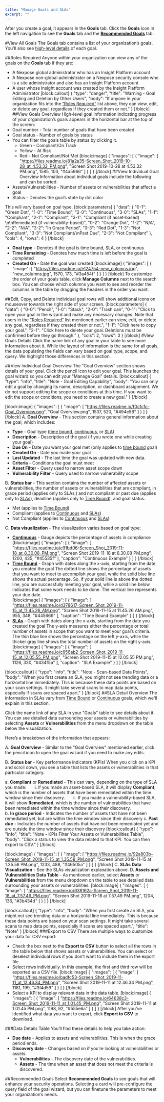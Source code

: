 ```yaml
---
title: "Manage Goals and SLAs"
excerpt: ""
---
```

After you create a goal, it appears in the **Goals** tab. Click the **Goals** icon in the left navigation to see the **Goals** tab and the [**Recommended Goals**](#section-recommended-goals) tab.  

#View All Goals
The Goals tab contains a list of your organization’s goals. You’ll also see [high-level details](#section-goals-overview) of each goal.   

##Roles Required
Anyone within your organization can view any of the goals on the **Goals** tab if they are: 
* A Nexpose global administrator who has an Insight Platform account
* A Nexpose non-global administrator on a Nexpose security console who is a site administrator and also has an Insight Platform account
* A user whose Insight account was created by the Insight Platform Administrator 
[block:callout]
{
  "type": "danger",
  "title": "Warning - Goal Editing and Deletion by Other Users",
  "body": "If anyone in your organization fits into the [“Roles Required”](#section-roles-required) list above, they can view, edit, or delete any goal, regardless if they created them or not."
}
[/block]
##View Goals Overview
High-level goal information indicating progress of your organization’s goals appears in the horizontal bar at the top of the screen: 
* Goal number - Total number of goals that have been created 
* Goal status - Number of goals by status
* You can filter the goals table by status by clicking it.
   * Green - Compliant/On Track
   * Yellow - At Risk
   * Red - Not Compliant/Not Met
[block:image]
{
  "images": [
    {
      "image": [
        "https://files.readme.io/81a2a35-Screen_Shot_2019-10-28_at_4.53.32_PM.png",
        "Screen Shot 2019-10-28 at 4.53.32 PM.png",
        1585,
        103,
        "#4a5966"
      ]
    }
  ]
}
[/block]
##View Individual Goal Overview
Information about individual goals include the following and can be sorted: 
* Assets/Vulnerabilities - Number of assets or vulnerabilities that affect a goal
* Status - Denotes the goal’s state by dot color 

This will vary based on goal type. 
[block:parameters]
{
  "data": {
    "0-1": "Green Dot",
    "1-0": "Time Bound",
    "2-0": "Continuous",
    "3-0": "SLAs",
    "1-1": "Compliant",
    "2-1": "Compliant",
    "3-1": "Compliant (if asset-based) \n\nRemediated (if vulnerability-based)",
    "0-2": "Orange Dot",
    "1-2": "N/A",
    "2-2": "N/A",
    "3-2": "In Grace Period",
    "0-3": "Red Dot",
    "1-3": "Not Compliant",
    "3-3": "Not Compliant/\nPast Due",
    "2-3": "Not Compliant"
  },
  "cols": 4,
  "rows": 4
}
[/block]
* **Goal type** - Denotes if the goal is time bound, SLA, or continuous 
* **Time Remaining** - Denotes how much time is left before the goal is completed 
* **Created On** - Date the goal was created
[block:image]
{
  "images": [
    {
      "image": [
        "https://files.readme.io/e124754-new_columns.jpg",
        "new_columns.jpg",
        1570,
        173,
        "#3a454f"
      ]
    }
  ]
}
[/block]
To customize the order of your goals table, click **Manage Columns** next to the search box. You can choose which columns you want to see and reorder the columns in the table by dragging the headers in the order you want. 

##Edit, Copy, and Delete
Individual goal rows will show additional icons on mouseover towards the right side of your screen.
[block:parameters]
{
  "data": {
    "0-0": "Pencil",
    "1-0": "Stack",
    "2-0": "Trash can",
    "0-1": "Click to open your goal in the wizard and make any necessary changes. Note that users in the [“Roles Required”](#section-roles-required) list mentioned earlier can view, edit, or delete any goal, regardless if they created them or not.",
    "1-1": "Click here to copy your goal.",
    "2-1": "Click here to delete your goal. Deletions must be confirmed before they go through."
  },
  "cols": 2,
  "rows": 3
}
[/block]
#View Goals Details
Click the name link of any goal in your table to see more information about it. While the layout of information is the same for all goals, the data populating the fields can vary based on goal type, scope, and query. We highlight those differences in this section. 

##View Individual Goal Overview
The “Goal Overview” section shows details of your goal. Click the pencil icon to edit your goal. This launches the goal wizard so you can edit your "Manage Goal" details.
[block:callout]
{
  "type": "info",
  "title": "Note - Goal Editing Capability",
  "body": "You can only edit a goal by changing its name, description, or dashboard assignment. We do not support editing the scope or conditions at this time. If you want to edit the scope or conditions, you need to create a new goal."
}
[/block]

[block:image]
{
  "images": [
    {
      "image": [
        "https://files.readme.io/f0c1c1c-Goal_Overview.png",
        "Goal Overview.png",
        1537,
        520,
        "#494e58"
      ]
    }
  ]
}
[/block]
A. **Goal Overview** - This section contains general information about the goal, which includes: 
* **Type** - Goal type ([time bound](doc:goals-and-slas#section-time-bound-goals), [continuous](doc:goals-and-slas#section-continuous-goals), or [SLA](doc:goals-and-slas#section-slas))
* **Description** - Description of the goal (if you wrote one while creating your goal)
* **Due On** - Date you want your goal met (only applies to [time bound](doc:goals-and-slas#section-time-bound-goals) goal) 
* **Created On** - Date you made your goal 
* **Last Updated** - The last time the goal was updated with new data.
* **Criteria** - Conditions the goal must meet
* **Asset Filter** - Query used to narrow asset scope down
* **Vulnerability Filter** - Query used to narrow vulnerability scope

B. **Status bar** - This section contains the number of affected assets or vulnerabilities, the number of assets or vulnerabilities that are compliant, in grace period (applies only to SLAs,) and not compliant or past due (applies only to [SLAs](doc:goals-and-slas#section-slas)), deadline (applies only to [Time Bound](doc:goals-and-slas#section-time-bound-goals)), and goal status. 
* Met (applies to [Time Bound](doc:goals-and-slas#section-time-bound-goals))
* Compliant (applies to [Continuous](doc:goals-and-slas#section-continuous-goals) and [SLAs](doc:goals-and-slas##section-slas))
* Not Compliant (applies to [Continuous](doc:goals-and-slas#section-continuous-goals) and [SLAs](doc:goals-and-slas##section-slas))

C. **Data visualization** - The visualization varies based on goal type: 

* **[Continuous](doc:goals-and-slas#section-continuous-goals)** - Gauge depicts the percentage of assets in compliance 
[block:image]
{
  "images": [
    {
      "image": [
        "https://files.readme.io/e91bd06-Screen_Shot_2019-11-18_at_8.30.08_PM.png",
        "Screen Shot 2019-11-18 at 8.30.08 PM.png",
        1200,
        435,
        "#45535f"
      ],
      "caption": "Continuous Example"
    }
  ]
}
[/block]
* **[Time Bound](doc:goals-and-slas#section-time-bound-goals)** - Graph with dates along the x-axis, starting from the date you created the goal 
The dotted line shows the percentage of assets that you want to meet to accomplish your goal, while the solid blue line shows the actual percentage. So, if your solid line is above the dotted line, you are successfully meeting your goal, while a solid line below indicates that some work needs to be done. The vertical line represents your due date.   
[block:image]
{
  "images": [
    {
      "image": [
        "https://files.readme.io/d378617-Screen_Shot_2019-11-15_at_11.45.26_AM.png",
        "Screen Shot 2019-11-15 at 11.45.26 AM.png",
        955,
        348,
        "#445669"
      ],
      "caption": "Time Bound Example"
    }
  ]
}
[/block]
* **[SLAs](doc:goals-and-slas#section-slas)** -  Graph with dates along the x-axis, starting from the date you created the goal 
The y-axis measures either the percentage or total number of assets in scope that you want to meet your goal’s criteria. The thin blue line shows the percentage on the left y-axis, while the thicker gray line shows the total number of assets on the right y-axis.
[block:image]
{
  "images": [
    {
      "image": [
        "https://files.readme.io/c656ab2-Screen_Shot_2019-11-15_at_12.05.55_PM.png",
        "Screen Shot 2019-11-15 at 12.05.55 PM.png",
        1126,
        330,
        "#434f5a"
      ],
      "caption": "SLA Example"
    }
  ]
}
[/block]

[block:callout]
{
  "type": "info",
  "title": "Note - Scan-based Data Points",
  "body": "When you first create an SLA, you might not see trending data or a horizontal line immediately. This is because these data points are based on your scan settings. It might take several scans to map data points, especially if scans are spaced apart."
}
[/block]
##SLA Detail Overview
The information in SLAs vary from [Time Bound](doc:goals-and-slas#section-time-bound-goals) or [Continuous](doc:goals-and-slas#section-continuous-goals) goals, which we'll explain in this section. 

Click the name link of any SLA in your "Goals" table to see details about it. You can see detailed data surrounding your assets or vulnerabilities by selecting **Assets** or **Vulnerabilities** from the menu dropdown on the table below the visualization. 


Here’s a breakdown of the information that appears: 

A. **Goal Overview** - Similar to the "Goal Overview" mentioned earlier, click the pencil icon to open the goal wizard if you need to make any edits. 

B. **Status bar** - Key performance indicators (KPIs) 
When you click on a KPI and scroll down, you see a table that lists the assets or vulnerabilities in that particular category. 

a. **Compliant** or **Remediated** - This can vary, depending on the type of SLA you made:
&nbsp;&nbsp;&nbsp;&nbsp;&nbsp;&nbsp;i. If you made an asset-based SLA, it will display **Compliant**, which is the number of assets that have been remediated within the time window since their discovery. 
&nbsp;&nbsp;&nbsp;&nbsp;&nbsp;&nbsp;ii. If you made a vulnerability-based SLA, it will show **Remediated**, which is the number of vulnerabilities that have been remediated within the time window since their discovery.  
b. **In grace period** - Indicates the number of assets that have not been remediated yet, but are within the time window since their discovery
c. **Past due** - Indicates the number of assets that have not been remediated yet and are outside the time window since their discovery
[block:callout]
{
  "type": "info",
  "title": "Note - KPIs Filter Your Assets or Vulnerabilities Table",
  "body": "Click a status to view the data related to that KPI. You can then export to CSV."
}
[/block]

[block:image]
{
  "images": [
    {
      "image": [
        "https://files.readme.io/92a803b-Screen_Shot_2019-11-15_at_1.35.58_PM.png",
        "Screen Shot 2019-11-15 at 1.35.58 PM.png",
        1233,
        488,
        "#46505a"
      ]
    }
  ]
}
[/block]
C. **SLAs Data Visualization** - See the SLAs visualization explanation above. 
D. **Assets and Vulnerabilities Data Table** - As mentioned earlier, select **Assets** or **Vulnerabilities** from the menu dropdown on the table to see detailed data surrounding your assets or vulnerabilities.
[block:image]
{
  "images": [
    {
      "image": [
        "https://files.readme.io/638162a-Screen_Shot_2019-11-18_at_7.57.49_PM.png",
        "Screen Shot 2019-11-18 at 7.57.49 PM.png",
        1204,
        136,
        "#3b434d"
      ]
    }
  ]
}
[/block]

[block:callout]
{
  "type": "info",
  "body": "When you first create an SLA, you might not see trending data or a horizontal line immediately. This is because these data points are based on your scan settings. It might take several scans to map data points, especially if scans are spaced apart.",
  "title": "Note"
}
[/block]
###Export to CSV
There are multiple ways to customize your data for CSV export: 

* Check the box next to the **Export to CSV** button to select all the rows in the table below that shows assets or vulnerabilities. You can select or deselect individual rows if you don’t want to include them in the export file.
* Select rows individually. In this example, the first and third row will be exported as a CSV file. 
[block:image]
{
  "images": [
    {
      "image": [
        "https://files.readme.io/badfc53-Screen_Shot_2019-11-11_at_12.46.34_PM.png",
        "Screen Shot 2019-11-11 at 12.46.34 PM.png",
        1181,
        199,
        "#3f4d59"
      ]
    }
  ]
}
[/block]
* Select a KPI to display relevant data in the data table. 
[block:image]
{
  "images": [
    {
      "image": [
        "https://files.readme.io/64638c3-Screen_Shot_2019-11-11_at_1.01.45_PM.png",
        "Screen Shot 2019-11-11 at 1.01.45 PM.png",
        1198,
        92,
        "#555e6a"
      ]
    }
  ]
}
[/block]
After you’ve identified what data you want to export, click **Export to CSV** to download. 

###Data Details Table
You’ll find these details to help you take action: 
* **Due date** - Applies to assets and vulnerabilities. This is when the grace period ends.
* **Discovery date** - Changes based on if you’re looking at vulnerabilities or assets. 
  * **Vulnerabilities** - The discovery date of the vulnerabilities.
  * **Assets** - The time when an asset that does not meet the criteria is discovered.

##Recommended Goals
Select **Recommended Goals** to see goals that will enhance your security operations. Selecting a card will pre-configure the query field of the goal wizard, but you can finetune the parameters to meet your organization’s needs.